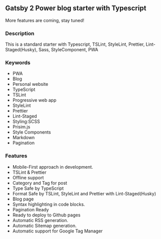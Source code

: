 ## Gatsby 2 Power blog starter with Typescript
More features are coming, stay tuned! 

### Description
This is a standard starter with Typescript, TSLint, StyleLint, Prettier, Lint-Staged(Husky), Sass, StyleComponent, PWA

### Keywords
  - PWA
  - Blog
  - Personal website
  - TypeScript
  - TSLint
  - Progressive web app
  - StyleLint
  - Prettier
  - Lint-Staged
  - Styling:SCSS
  - Prisim.js
  - Style Components
  - Markdown
  - Pagination

### Features
  - Mobile-First approach in development.
  - TSLint & Prettier
  - Offline support
  - Category and Tag for post
  - Type Safe by TypeScript
  - Format Safe by TSLint, StyleLint and Prettier with Lint-Staged(Husky)
  - Blog page
  - Syntax highlighting in code blocks.
  - Pagination Ready
  - Ready to deploy to Github pages
  - Automatic RSS generation.
  - Automatic Sitemap generation.
  - Automatic support for Google Tag Manager

